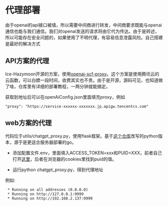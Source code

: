# 代理部署

由于openai的api接口被墙，所以需要中间商进行转发，中间商要求既能与openai通信也能与我们通信。我们对openai发送的请求将由它代为传达。由于是转述，所以可能存在安全问题的，如果使用了不明代理，有容易信息泄露风险。自己搭建是最好的解决方式

## API方案的代理

Ice-Hazymoon开源的方案，使用[openai-scf-proxy](https://github.com/Ice-Hazymoon/openai-scf-proxy)。这个方案是使用腾讯云的云函数，可以白嫖一段时间，收费其实也不贵。由于是开源，源码可见，也知道做了啥，仓库里有详细的部署教程，一两分钟就能搞定。

获取到地址后可以在openAiConfig.json里面填充proxy，例如
```
"proxy": "https://service-xxxxxx-xxxxxxx.jp.apigw.tencentcs.com"
```

## web方案的代理

代码位于utils/chatgpt_proxy.py，使用flask框架。基于[这个仓库](https://github.com/acheong08/ChatGPT-Proxy-V4/issues?q=is%3Aissue+is%3Aclosed)改写的python版本，源于是更适合服务器部署的go。

* 添加配置文件.env，里面填入ACCESS_TOKEN=xxx和PUID=XXX，前者自己打开[这里](https://chat.openai.com/api/auth/session)，后者在浏览器的cookies里找到puid的值。

* 运行python chatgpt_proxy.py，得到代理地址

例如:
```
 * Running on all addresses (0.0.0.0)
 * Running on http://127.0.0.1:9999
 * Running on http://192.168.2.137:9999
```
